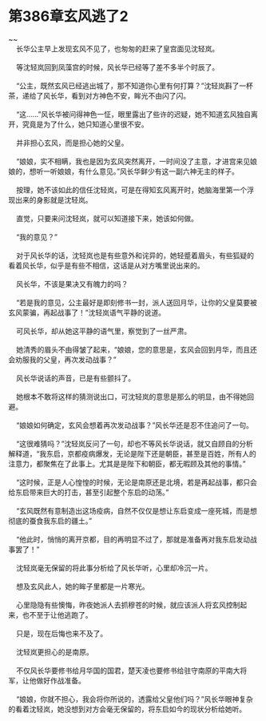 # 第386章玄风逃了2
~~<br>&nbsp;&nbsp;&nbsp;&nbsp;长华公主早上发现玄风不见了，也匆匆的赶来了皇宫面见沈轻岚。<br><br>&nbsp;&nbsp;&nbsp;&nbsp;等沈轻岚回到凤藻宫的时候，风长华已经等了差不多半个时辰了。<br><br>&nbsp;&nbsp;&nbsp;&nbsp;“公主，既然玄风已经逃出城了，那不知道你心里有何打算？”沈轻岚斟了一杯茶，递给了风长华，看到对方神色不安，眸光不由闪了闪。<br><br>&nbsp;&nbsp;&nbsp;&nbsp;“这……”风长华被问得神色一怔，眼里露出了些许的迟疑，她不知道玄风独自离开，究竟是为了什么，她只知道心里很不安。<br><br>&nbsp;&nbsp;&nbsp;&nbsp;并非担心玄风，而是担心她的父皇。<br><br>&nbsp;&nbsp;&nbsp;&nbsp;“娘娘，实不相瞒，我也是因为玄风突然离开，一时间没了主意，才进宫来见娘娘的，想听一听娘娘，有什么意见。”风长华鲜少有这一副六神无主的样子。<br><br>&nbsp;&nbsp;&nbsp;&nbsp;按理，她不该如此的信任沈轻岚，可是在得知玄风离开时，她脑海里第一个浮现出来的身影就是沈轻岚。<br><br>&nbsp;&nbsp;&nbsp;&nbsp;直觉，只要来问沈轻岚，就可以知道接下来，她该如何做。<br><br>&nbsp;&nbsp;&nbsp;&nbsp;“我的意见？”<br><br>&nbsp;&nbsp;&nbsp;&nbsp;对于风长华的话，沈轻岚也是有些意外和诧异的，她轻蹙着眉头，有些狐疑的看着风长华，似乎是有些不相信，这话是从对方嘴里说出来的。<br><br>&nbsp;&nbsp;&nbsp;&nbsp;风长华，不该是果决又有魄力的吗？<br><br>&nbsp;&nbsp;&nbsp;&nbsp;“若是我的意见，公主最好是即刻修书一封，派人送回月华，让你的父皇莫要被玄风蒙骗，再起战事了！”沈轻岚语气平静的说道。<br><br>&nbsp;&nbsp;&nbsp;&nbsp;可风长华，却从她这平静的语气里，察觉到了一丝严肃。<br><br>&nbsp;&nbsp;&nbsp;&nbsp;她清秀的眉头不由得皱了起来，“娘娘，您的意思是，玄风会回到月华，而且还会劝服我的父皇，再次发动战事？”<br><br>&nbsp;&nbsp;&nbsp;&nbsp;风长华说话的声音，已是有些颤抖了。<br><br>&nbsp;&nbsp;&nbsp;&nbsp;她根本不敢将这样的猜测说出口，可沈轻岚的意思是那么的明显，由不得她回避。<br><br>&nbsp;&nbsp;&nbsp;&nbsp;“娘娘如何确定，玄风会想着再次发动战事？”风长华还是忍不住追问了一句。<br><br>&nbsp;&nbsp;&nbsp;&nbsp;“这很难猜吗？”沈轻岚反问了一句，却也不等风长华说话，就又自顾自的分析解释道，“我东启，京都疫病爆发，无论是陛下还是朝臣，甚至是百姓，所有人的注意力，都聚焦在了此事上。尤其是是陛下和朝臣，都无暇顾及其他的事情。”<br><br>&nbsp;&nbsp;&nbsp;&nbsp;“这时候，正是人心惶惶的时候，无论是南原还是北境，若是再起战事，都只会给东启带来巨大的打击，甚至引起整个东启的动荡。”<br><br>&nbsp;&nbsp;&nbsp;&nbsp;“玄风既然有意制造出这场疫病，自然不仅仅是想让东启变成一座死城，而是想彻底的蚕食我东启的疆土。”<br><br>&nbsp;&nbsp;&nbsp;&nbsp;“他此时，悄悄的离开京都，目的再明显不过了，那就是准备再对我东启发动战事罢了！”<br><br>&nbsp;&nbsp;&nbsp;&nbsp;沈轻岚毫无保留的将此事分析给了风长华听，心里却冷沉一片。<br><br>&nbsp;&nbsp;&nbsp;&nbsp;想及玄风此人，她的眸子里都是一片寒光。<br><br>&nbsp;&nbsp;&nbsp;&nbsp;心里隐隐有些懊悔，昨夜她派人去抓穆苍的时候，就应该派人将玄风控制起来，也不至于让他逃跑了。<br><br>&nbsp;&nbsp;&nbsp;&nbsp;只是，现在后悔也来不及了。<br><br>&nbsp;&nbsp;&nbsp;&nbsp;沈轻岚更担心的是南原。<br><br>&nbsp;&nbsp;&nbsp;&nbsp;不仅风长华要修书给月华国的国君，楚天凌也要修书给驻守南原的平南大将军，让他做好作战准备。<br><br>&nbsp;&nbsp;&nbsp;&nbsp;“娘娘，你就不担心，我会将你所说的，透露给父皇他们吗？”风长华眼神复杂的看着沈轻岚，她没想到对方会毫无保留的，将东启如今的现状分析给她听。<br><br>
                    

<script>_fwqdsqadxfw()</script>
<div><script>_dfwf1dw();</script></div>
<div><script>_dfwf1agdw();</script></div>
                